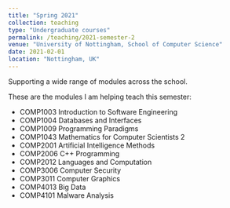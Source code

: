 ```yaml
---
title: "Spring 2021"
collection: teaching
type: "Undergraduate courses"
permalink: /teaching/2021-semester-2
venue: "University of Nottingham, School of Computer Science"
date: 2021-02-01
location: "Nottingham, UK"
---
```


Supporting a wide range of modules across the school.

These are the modules I am helping teach this semester:

- COMP1003 Introduction to Software Engineering
- COMP1004 Databases and Interfaces
- COMP1009 Programming Paradigms
- COMP1043 Mathematics for Computer Scientists 2
- COMP2001 Artificial Intelligence Methods
- COMP2006 C++ Programming
- COMP2012 Languages and Computation
- COMP3006 Computer Security
- COMP3011 Computer Graphics
- COMP4013 Big Data
- COMP4101 Malware Analysis
